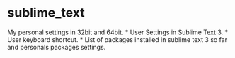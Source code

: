 # sublime_text
My personal settings in 32bit and 64bit.
	* User Settings in Sublime Text 3.
	* User keyboard shortcut.
	* List of packages installed in sublime text 3 so far and personals packages settings.
